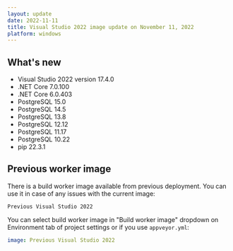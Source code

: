 ```yaml
---
layout: update
date: 2022-11-11
title: Visual Studio 2022 image update on November 11, 2022
platform: windows
---
```


## What's new

* Visual Studio 2022 version 17.4.0
* .NET Core 7.0.100
* .NET Core 6.0.403
* PostgreSQL 15.0
* PostgreSQL 14.5
* PostgreSQL 13.8
* PostgreSQL 12.12
* PostgreSQL 11.17
* PostgreSQL 10.22
* pip 22.3.1

## Previous worker image

There is a build worker image available from previous deployment. You can use it in case of any issues with the current image:

`Previous Visual Studio 2022`

You can select build worker image in "Build worker image" dropdown on Environment tab of project settings or if you use `appveyor.yml`:

```yaml
image: Previous Visual Studio 2022
```
